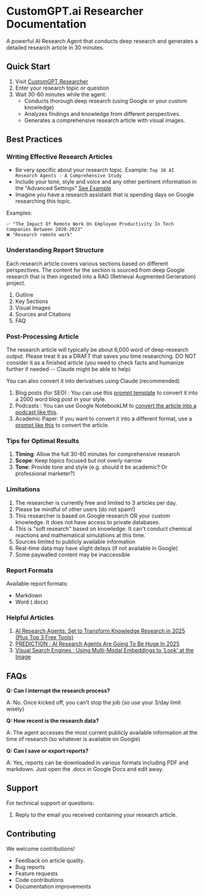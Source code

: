 # CustomGPT.ai Researcher Documentation

A powerful AI Research Agent that conducts deep research and generates a detailed research article in 30 minutes.

## Quick Start

1. Visit [CustomGPT Researcher](https://researcher.customgpt.ai)
2. Enter your research topic or question
3. Wait 30-60 minutes while the agent:
   - Conducts thorough deep research (using Google or your custom knowledge)
   - Analyzes findings and knowledge from different perspectives. 
   - Generates a comprehensive research article with visual images. 

## Best Practices

### Writing Effective Research Articles

- Be very specific about your research topic. Example: `Top 10 AI Research Agents : A Comprehensive Study`
- Include your tone, style and voice and any other pertinent information in the "Advanced Settings" [See Example](TONE.txt)
- Imagine you have a research assistant that is spending days on Google researching this topic. 

Examples:
```
✅ "The Impact Of Remote Work On Employee Productivity In Tech Companies Between 2020-2023"
❌ "Research remote work"
```

### Understanding Report Structure

Each research article covers various sections based on different perspectives. The content for the section is sourced from deep Google research that is then ingested into a RAG (Retrieval Augmented Generation) project. 

1. Outline
2. Key Sections
3. Visual Images
4. Sources and Citations
5. FAQ

### Post-Processing Article

The research article will typically be about 6,000 word of deep-research output. Please treat it as a DRAFT that saves you time researching. DO NOT consider it as a finished article (you need to check facts and humanize further if needed -- Claude might be able to help)

You can also convert it into derivatives using Claude (recommended)

1. Blog posts (for SEO) : You can use this [prompt template](FINALIZE-WITH-CLAUDE.txt) to convert it into a 2000 word blog post in your style. 
2. Podcasts : You can use Google NotebookLM to [convert the article into a podcast like this](https://open.spotify.com/episode/5BrufFAH42hYWq4vwETRVy).  
3. Academic Paper: If you want to convert it into a different format, use a [prompt like this](FINALIZE-WITH-CLAUDE.txt) to convert the article. 

### Tips for Optimal Results

1. **Timing**: Allow the full 30-60 minutes for comprehensive research
2. **Scope**: Keep topics focused but not overly narrow
3. **Tone**: Provide tone and style (e.g. should it be academic? Or professional marketer?)

### Limitations

1. The researcher is currently free and limited to 3 articles per day. 
2. Please be mindful of other users (do not spam!)
3. This researcher is based on Google research OR your custom knowledge. It does not have access to private databases. 
4. This is "soft research" based on knowledge. It can't conduct chemical reactions and mathematical simulations at this time. 
5. Sources limited to publicly available information
6. Real-time data may have slight delays (if not available in Google)
7. Some paywalled content may be inaccessible

### Report Formats

Available report formats:
- Markdown
- Word (.docx)

### Helpful Articles
1. [AI Research Agents: Set to Transform Knowledge Research in 2025 (Plus Top 3 Free Tools)](https://medium.com/towards-artificial-intelligence/ai-research-agents-set-to-transform-knowledge-research-in-2025-plus-top-3-free-tools-d37197726531)
2. [PREDICTION : AI Research Agents Are Going To Be Huge In 2025](https://medium.com/predict/prediction-ai-research-agents-are-going-to-be-huge-in-2025-4fbbcc1d2da1)
3. [Visual Search Engines : Using Multi-Modal Embeddings to ‘Look’ at the Image](https://medium.com/@aldendorosario/visual-search-engines-using-multi-modal-embeddings-to-look-at-the-image-3ccae8637031)

## FAQs

**Q: Can I interrupt the research process?**

A: No. Once kicked off, you can't stop the job (so use your 3/day limit wisely)

**Q: How recent is the research data?**

A: The agent accesses the most current publicly available information at the time of research (so whatever is available on Google)

**Q: Can I save or export reports?**

A: Yes, reports can be downloaded in various formats including PDF and markdown. Just open the .docx in Google Docs and edit away. 

## Support

For technical support or questions:
1. Reply to the email you received containing your research article.

## Contributing

We welcome contributions! 
- Feedback on article quality. 
- Bug reports
- Feature requests
- Code contributions
- Documentation improvements
